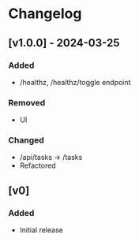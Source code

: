 # Changelog

## [v1.0.0] - 2024-03-25

### Added

- /healthz, /healthz/toggle endpoint

### Removed

- UI

### Changed

- /api/tasks -> /tasks
- Refactored

## [v0]

### Added

- Initial release